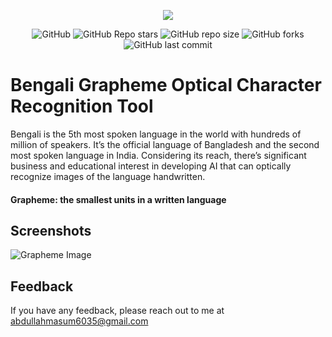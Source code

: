 
<p align="center">
  <img src="https://hits.seeyoufarm.com/api/count/incr/badge.svg?url=https%3A%2F%2Fgithub.com%2FMasumBhai%2FBengali-Grapheme-Optical-Character-Recognition.git&count_bg=%2311D456&title_bg=%2312A8EA&icon=github.svg&icon_color=%23000000&title=Visitors&edge_flat=false"/>
</p>

<p align="center">
<img alt="GitHub" src="https://img.shields.io/github/license/MasumBhai/Bengali-Grapheme-Optical-Character-Recognition?logo=Github&logoColor=blue&style=social">
<img alt="GitHub Repo stars" src="https://img.shields.io/github/stars/MasumBhai/Bengali-Grapheme-Optical-Character-Recognition?logo=github&logoColor=blue&style=social">
<img alt="GitHub repo size" src="https://img.shields.io/github/repo-size/MasumBhai/Bengali-Grapheme-Optical-Character-Recognition?logo=github&logoColor=blue&style=social">
<img alt="GitHub forks" src="https://img.shields.io/github/forks/MasumBhai/Bengali-Grapheme-Optical-Character-Recognition?logo=github&logoColor=blue&style=social">
<img alt="GitHub last commit" src="https://img.shields.io/github/last-commit/MasumBhai/Bengali-Grapheme-Optical-Character-Recognition?logo=github&logoColor=blue&style=social">
</p>

# Bengali Grapheme Optical Character Recognition Tool

Bengali is the 5th most spoken language in the world with hundreds of million of speakers. It’s the official language of Bangladesh and the second most spoken language in India. Considering its reach, there’s significant business and educational interest in developing AI that can optically recognize images of the language handwritten.

#### Grapheme: the smallest units in a written language


## Screenshots

![Grapheme Image]()


## Feedback

If you have any feedback, please reach out to me at abdullahmasum6035@gmail.com

